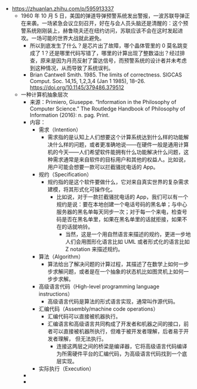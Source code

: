 - https://zhuanlan.zhihu.com/p/595913337
	- 1960 年 10 月 5 日，美国的弹道导弹预警系统发出警报，一波苏联导弹正在来袭。一场紧急会议立刻召开，好在与会人员头脑还是清醒的：这个预警系统刚刚装上，赫鲁晓夫还在纽约访问，苏联应该不会在这时发起进攻。一场可能的世界大战就此避免。
		- 所以到底发生了什么？是芯片出了故障，哪个晶体管里的 0 莫名跳变成了 1？还是哪里代码写错了，哪里的计算出现了整数溢出？经过排查，原来是因为月亮反射了雷达信号，而预警系统的设计者并未考虑到这种情况，从而导致了系统误判。
		- Brian Cantwell Smith. 1985. The limits of correctness. SIGCAS Comput. Soc. 14,15, 1,2,3,4 (Jan 1 1985), 18–26. https://doi.org/10.1145/379486.379512
	- 一种计算机抽象层次
		- 来源：Primiero, Giuseppe. “Information in the Philosophy of Computer Science.” The Routledge Handbook of Philosophy of Information (2016): n. pag. Print.
		- 内容：
			- 需求（Intention）
				- 需求指的是认知上人们想要这个计算系统达到什么样的功能解决什么样的问题，或者更准确地说——在硬件一般是通用计算机的今天——人们希望软件能拥有什么功能解决什么问题，这种需求通常是来自软件的目标用户和其他的权益人。比如说，用户可能会想要一款可以拦截骚扰电话的 App。
			- 规约（Specification）
				- 规约指的是这个软件要做什么，它对来自真实世界的复杂需求建模，将其形式化可操作化。
					- 比如说，对于一款拦截骚扰电话的 App，我们可以有一个规约是说：要在本地创建一个电话号码的黑名单；与中心服务器的黑名单每天同步一次；对于每一个来电，检查号码是否在黑名单里，如果在黑名单里的话就拒接，如果不在的话就响铃。
						- 当然，这是一个用自然语言来描述的规约，更进一步地人们会用图形化语言比如 UML 或者形式化的语言比如 Z notation 来描述规约。
			- 算法（Algorithm）
				- 算法给出了解决问题的计算过程，其描述了在数学上如何一步步求解问题，或者是在一个抽象的状态机比如图灵机上如何一步步求解。
			- 高级语言代码（High-level programming language instructions）
				- 高级语言代码是算法的形式语言实现，通常叫作源代码。
			- 汇编代码（Assembly/machine code operations）
				- 汇编代码可以直接被机器执行。
				- 汇编语言和高级语言共同构成了开发者和机器之间的接口，前者可以直接被机器所执行，但难于被开发者理解，后者易于开发者理解， 但无法执行。
					- 连接这两层之间的桥梁是编译器，它将高级语言代码编译为所需硬件平台的汇编代码，为高级语言代码找到一个底层实现。
			- 实际执行（Execution）
		-
		-